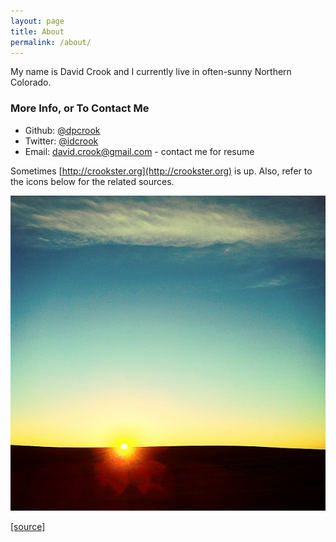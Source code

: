 ```yaml
---
layout: page
title: About
permalink: /about/
---
```


My name is David Crook and I currently live in often-sunny Northern Colorado.


### More Info, or To Contact Me 

 - Github: [@dpcrook](https://github.com/dpcrook) 
 - Twitter: [@idcrook](https://twitter.com/idcrook)
 - Email: [david.crook@gmail.com](mailto:david.crook@gmail.com) - contact me for resume

Sometimes [http://crookster.org](http://crookster.org) is up.  Also, refer to the icons below for the related sources.

![Sun's up!](/images/suns_up_2012-JAN-30.jpg)

[\[source\]](https://instagram.com/p/mOSfY/)
